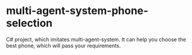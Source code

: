 # multi-agent-system-phone-selection
 C# project, which imitates multi-agent-system. It can help you choose the best phone, which will pass your requirements.
